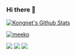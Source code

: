 ### Hi there 👋

[![Kongnet's Github Stats](https://github-readme-stats.vercel.app/api?username=kongnet&show_icons=true&theme=radical)](https://github.com/kongnet)

[![meeko](https://img.shields.io/npm/dy/meeko.svg)](https://img.shields.io/npm/dy/meeko.svg)


![](https://github-readme-stats.vercel.app/api/top-langs/?username=kongnet&layout=compact&theme=radical)
![](https://github-profile-summary-cards.vercel.app/api/cards/profile-details?username=kongnet&theme=github_dark)
![](https://github-profile-summary-cards.vercel.app/api/cards/productive-time?username=kongnet&theme=github_dark)
<!--
**kongnet/kongnet** is a ✨ _special_ ✨ repository because its `README.md` (this file) appears on your GitHub profile.

Here are some ideas to get you started:

- 🔭 I’m currently working on ...
- 🌱 I’m currently learning ...
- 👯 I’m looking to collaborate on ...
- 🤔 I’m looking for help with ...
- 💬 Ask me about ...
- 📫 How to reach me: ...
- 😄 Pronouns: ...
- ⚡ Fun fact: ...
-->

